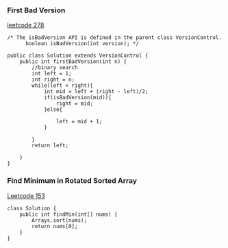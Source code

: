### First Bad Version
[leetcode 278](https://leetcode.com/problems/first-bad-version/)
```
/* The isBadVersion API is defined in the parent class VersionControl.
      boolean isBadVersion(int version); */

public class Solution extends VersionControl {
    public int firstBadVersion(int n) {
        //binary search
        int left = 1;
        int right = n;
        while(left < right){
            int mid = left + (right - left)/2;
            if(isBadVersion(mid)){
                right = mid;
            }else{
                
                left = mid + 1;
            }
                
        }
        return left;
        
    }
}
```

### Find Minimum in Rotated Sorted Array
[Leetcode 153](https://leetcode.com/problems/find-minimum-in-rotated-sorted-array/)
```
class Solution {
    public int findMin(int[] nums) {
        Arrays.sort(nums);
        return nums[0];
    }
}
```
